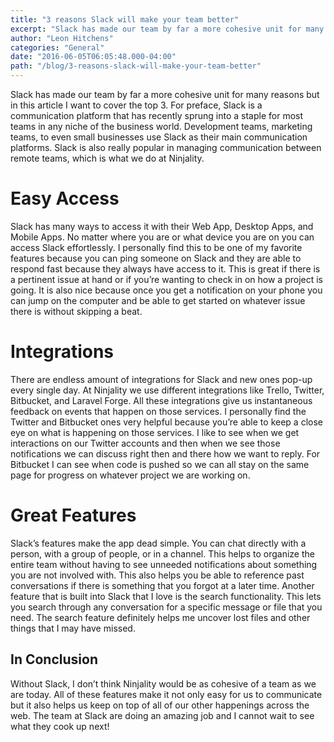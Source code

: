 ```yaml
---
title: "3 reasons Slack will make your team better"
excerpt: "Slack has made our team by far a more cohesive unit for many reasons but in this article I want to cover the top 3. For preface, Slack is a communication platform that has recently sprung into a staple for most teams in any niche of the business world. Development teams, marketing teams, to even small businesses use Slack as their main communication platforms. Slack is also really popular in managing communication between remote teams, which is what we do at Ninjality."
author: "Leon Hitchens"
categories: "General"
date: "2016-06-05T06:05:48.000-04:00"
path: "/blog/3-reasons-slack-will-make-your-team-better"
---
```


Slack has made our team by far a more cohesive unit for many reasons but in this article I want to cover the top 3. For preface, Slack is a communication platform that has recently sprung into a staple for most teams in any niche of the business world. Development teams, marketing teams, to even small businesses use Slack as their main communication platforms. Slack is also really popular in managing communication between remote teams, which is what we do at Ninjality. 

# Easy Access

Slack has many ways to access it with their Web App, Desktop Apps, and Mobile Apps. No matter where you are or what device you are on you can access Slack effortlessly. I personally find this to be one of my favorite features because you can ping someone on Slack and they are able to respond fast because they always have access to it. This is great if there is a pertinent issue at hand or if you’re wanting to check in on how a project is going. It is also nice because once you get a notification on your phone you can jump on the computer and be able to get started on whatever issue there is without skipping a beat. 

# Integrations

There are endless amount of integrations for Slack and new ones pop-up every single day. At Ninjality we use different integrations like Trello, Twitter, Bitbucket, and Laravel Forge. All these integrations give us instantaneous feedback on events that happen on those services. I personally find the Twitter and Bitbucket ones very helpful because you’re able to keep a close eye on what is happening on those services. I like to see when we get interactions on our Twitter accounts and then when we see those notifications we can discuss right then and there how we want to reply. For Bitbucket I can see when code is pushed so we can all stay on the same page for progress on whatever project we are working on. 

# Great Features

Slack’s features make the app dead simple. You can chat directly with a person, with a group of people, or in a channel. This helps to organize the entire team without having to see unneeded notifications about something you are not involved with. This also helps you be able to reference past conversations if there is something that you forgot at a later time. Another feature that is built into Slack that I love is the search functionality. This lets you search through any conversation for a specific message or file that you need. The search feature definitely helps me uncover lost files and other things that I may have missed. 

## In Conclusion

Without Slack, I don’t think Ninjality would be as cohesive of a team as we are today. All of these features make it not only easy for us to communicate but it also helps us keep on top of all of our other happenings across the web. The team at Slack are doing an amazing job and I cannot wait to see what they cook up next!